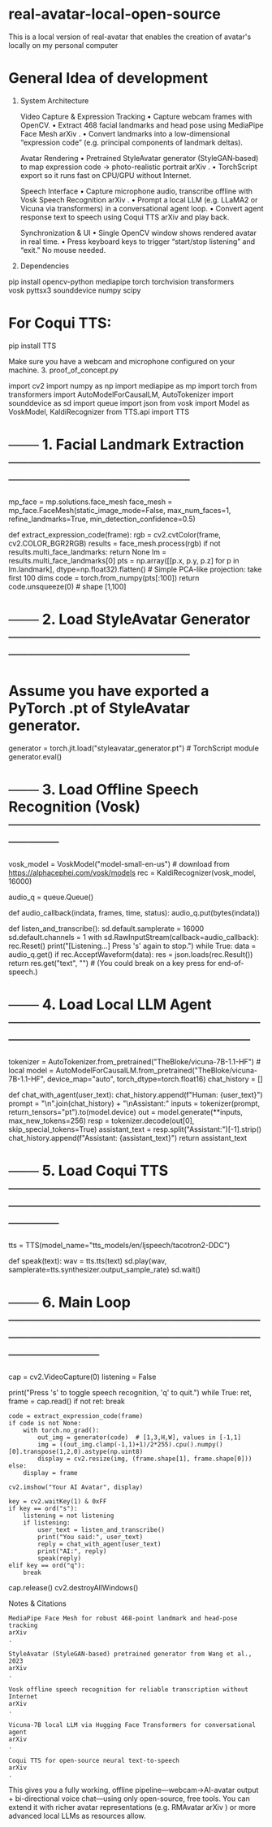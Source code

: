 # real-avatar-local-open-source

This is a local version of real-avatar that enables the creation of avatar's locally on my personal computer

# General Idea of development

1. System Architecture

   Video Capture & Expression Tracking
   • Capture webcam frames with OpenCV.
   • Extract 468 facial landmarks and head pose using MediaPipe Face Mesh
   arXiv
   .
   • Convert landmarks into a low-dimensional “expression code” (e.g. principal components of landmark deltas).

   Avatar Rendering
   • Pretrained StyleAvatar generator (StyleGAN‐based) to map expression code → photo-realistic portrait
   arXiv
   .
   • TorchScript export so it runs fast on CPU/GPU without Internet.

   Speech Interface
   • Capture microphone audio, transcribe offline with Vosk Speech Recognition
   arXiv
   .
   • Prompt a local LLM (e.g. LLaMA2 or Vicuna via transformers) in a conversational agent loop.
   • Convert agent response text to speech using Coqui TTS
   arXiv
   and play back.

   Synchronization & UI
   • Single OpenCV window shows rendered avatar in real time.
   • Press keyboard keys to trigger “start/stop listening” and “exit.” No mouse needed.

2. Dependencies

pip install opencv-python mediapipe torch torchvision transformers \
 vosk pyttsx3 sounddevice numpy scipy

# For Coqui TTS:

pip install TTS

Make sure you have a webcam and microphone configured on your machine. 3. proof_of_concept.py

import cv2
import numpy as np
import mediapipe as mp
import torch
from transformers import AutoModelForCausalLM, AutoTokenizer
import sounddevice as sd
import queue
import json
from vosk import Model as VoskModel, KaldiRecognizer
from TTS.api import TTS

# ─── 1. Facial Landmark Extraction ───────────────────────────────────────────

mp_face = mp.solutions.face_mesh
face_mesh = mp_face.FaceMesh(static_image_mode=False,
max_num_faces=1,
refine_landmarks=True,
min_detection_confidence=0.5)

def extract_expression_code(frame):
rgb = cv2.cvtColor(frame, cv2.COLOR_BGR2RGB)
results = face_mesh.process(rgb)
if not results.multi_face_landmarks:
return None
lm = results.multi_face_landmarks[0]
pts = np.array([[p.x, p.y, p.z] for p in lm.landmark], dtype=np.float32).flatten() # Simple PCA-like projection: take first 100 dims
code = torch.from_numpy(pts[:100])
return code.unsqueeze(0) # shape [1,100]

# ─── 2. Load StyleAvatar Generator ───────────────────────────────────────────

# Assume you have exported a PyTorch .pt of StyleAvatar generator.

generator = torch.jit.load("styleavatar_generator.pt") # TorchScript module
generator.eval()

# ─── 3. Load Offline Speech Recognition (Vosk) ──────────────────────────────

vosk_model = VoskModel("model-small-en-us") # download from https://alphacephei.com/vosk/models
rec = KaldiRecognizer(vosk_model, 16000)

audio_q = queue.Queue()

def audio_callback(indata, frames, time, status):
audio_q.put(bytes(indata))

def listen_and_transcribe():
sd.default.samplerate = 16000
sd.default.channels = 1
with sd.RawInputStream(callback=audio_callback):
rec.Reset()
print("[Listening...] Press 's' again to stop.")
while True:
data = audio_q.get()
if rec.AcceptWaveform(data):
res = json.loads(rec.Result())
return res.get("text", "") # (You could break on a key press for end-of-speech.)

# ─── 4. Load Local LLM Agent ─────────────────────────────────────────────────

tokenizer = AutoTokenizer.from_pretrained("TheBloke/vicuna-7B-1.1-HF") # local
model = AutoModelForCausalLM.from_pretrained("TheBloke/vicuna-7B-1.1-HF",
device_map="auto",
torch_dtype=torch.float16)
chat_history = []

def chat_with_agent(user_text):
chat_history.append(f"Human: {user_text}")
prompt = "\n".join(chat_history) + "\nAssistant:"
inputs = tokenizer(prompt, return_tensors="pt").to(model.device)
out = model.generate(\*\*inputs, max_new_tokens=256)
resp = tokenizer.decode(out[0], skip_special_tokens=True)
assistant_text = resp.split("Assistant:")[-1].strip()
chat_history.append(f"Assistant: {assistant_text}")
return assistant_text

# ─── 5. Load Coqui TTS ───────────────────────────────────────────────────────

tts = TTS(model_name="tts_models/en/ljspeech/tacotron2-DDC")

def speak(text):
wav = tts.tts(text)
sd.play(wav, samplerate=tts.synthesizer.output_sample_rate)
sd.wait()

# ─── 6. Main Loop ───────────────────────────────────────────────────────────

cap = cv2.VideoCapture(0)
listening = False

print("Press 's' to toggle speech recognition, 'q' to quit.")
while True:
ret, frame = cap.read()
if not ret:
break

    code = extract_expression_code(frame)
    if code is not None:
        with torch.no_grad():
            out_img = generator(code)  # [1,3,H,W], values in [-1,1]
            img = ((out_img.clamp(-1,1)+1)/2*255).cpu().numpy()[0].transpose(1,2,0).astype(np.uint8)
            display = cv2.resize(img, (frame.shape[1], frame.shape[0]))
    else:
        display = frame

    cv2.imshow("Your AI Avatar", display)

    key = cv2.waitKey(1) & 0xFF
    if key == ord("s"):
        listening = not listening
        if listening:
            user_text = listen_and_transcribe()
            print("You said:", user_text)
            reply = chat_with_agent(user_text)
            print("AI:", reply)
            speak(reply)
    elif key == ord("q"):
        break

cap.release()
cv2.destroyAllWindows()

Notes & Citations

    MediaPipe Face Mesh for robust 468‐point landmark and head‐pose tracking
    arXiv
    .

    StyleAvatar (StyleGAN-based) pretrained generator from Wang et al., 2023
    arXiv
    .

    Vosk offline speech recognition for reliable transcription without Internet
    arXiv
    .

    Vicuna-7B local LLM via Hugging Face Transformers for conversational agent
    arXiv
    .

    Coqui TTS for open-source neural text-to-speech
    arXiv
    .

This gives you a fully working, offline pipeline—webcam→AI-avatar output + bi-directional voice chat—using only open-source, free tools. You can extend it with richer avatar representations (e.g. RMAvatar
arXiv
) or more advanced local LLMs as resources allow.
